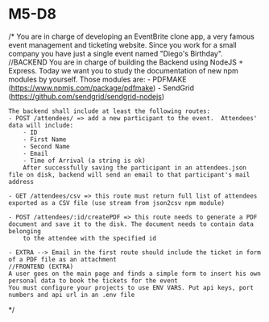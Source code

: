 # M5-D8
/*
    You are in charge of developing an EventBrite clone app, a very famous event management and ticketing website. 
    Since you work for a small company you have just a single event named "Diego's Birthday".
    //BACKEND
    You are in charge of building the Backend using NodeJS + Express. Today we want you to study the documentation of new npm modules by yourself.
    Those modules are: 
    - PDFMAKE (https://www.npmjs.com/package/pdfmake)
    - SendGrid (https://github.com/sendgrid/sendgrid-nodejs)
    
    The backend shall include at least the following routes:
    - POST /attendees/ => add a new participant to the event.  Attendees' data will include:
        - ID
        - First Name
        - Second Name
        - Email
        - Time of Arrival (a string is ok) 
        After successfully saving the participant in an attendees.json file on disk, backend will send an email to that participant's mail address
                      
    - GET /attendees/csv => this route must return full list of attendees exported as a CSV file (use stream from json2csv npm module)
    
    - POST /attendees/:id/createPDF => this route needs to generate a PDF document and save it to the disk. The document needs to contain data belonging 
        to the attendee with the specified id
    
    - EXTRA --> Email in the first route should include the ticket in form of a PDF file as an attachment
    //FRONTEND (EXTRA)
    A user goes on the main page and finds a simple form to insert his own personal data to book the tickets for the event
    You must configure your projects to use ENV VARS. Put api keys, port numbers and api url in an .env file
*/
